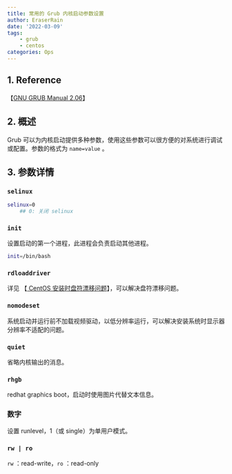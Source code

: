 ```yaml
---
title: 常用的 Grub 内核启动参数设置
author: EraserRain
date: '2022-03-09'
tags: 
    - grub
    - centos
categories: Ops
---
```


## 1. Reference
【[GNU GRUB Manual 2.06](https://www.gnu.org/software/grub/manual/grub/grub.html)】
## 2. 概述
Grub 可以为内核启动提供多种参数，使用这些参数可以很方便的对系统进行调试或配置。参数的格式为 `name=value` 。

## 3. 参数详情

### `selinux`

```bash
selinux=0
    ## 0: 关闭 selinux 
```

### `init`

设置启动的第一个进程，此进程会负责启动其他进程。

```bash
init=/bin/bash
```

### `rdloaddriver`

详见 【[ CentOS 安装时盘符漂移问题](https://www.notion.so/CentOS-759262a48ae541a59f42f0bc2e41c2a3)】，可以解决盘符漂移问题。

### `nomodeset`

系统启动并运行前不加载视频驱动，以低分辨率运行，可以解决安装系统时显示器分辨率不适配的问题。

### `quiet`

省略内核输出的消息。

### `rhgb`

redhat graphics boot，启动时使用图片代替文本信息。

### 数字

设置 runlevel，1（或 single）为单用户模式。

### `rw | ro`

`rw` ：read-write，`ro` ：read-only